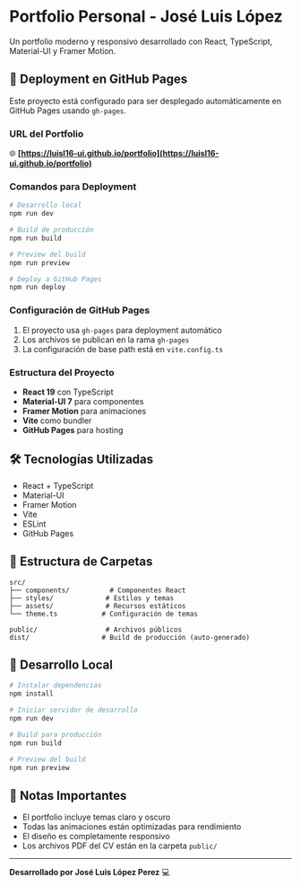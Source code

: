 # Portfolio Personal - José Luis López

Un portfolio moderno y responsivo desarrollado con React, TypeScript, Material-UI y Framer Motion.

## 🚀 Deployment en GitHub Pages

Este proyecto está configurado para ser desplegado automáticamente en GitHub Pages usando `gh-pages`.

### URL del Portfolio
🌐 **[https://luisl16-ui.github.io/portfolio](https://luisl16-ui.github.io/portfolio)**

### Comandos para Deployment

```bash
# Desarrollo local
npm run dev

# Build de producción
npm run build

# Preview del build
npm run preview

# Deploy a GitHub Pages
npm run deploy
```

### Configuración de GitHub Pages

1. El proyecto usa `gh-pages` para deployment automático
2. Los archivos se publican en la rama `gh-pages`
3. La configuración de base path está en `vite.config.ts`

### Estructura del Proyecto

- **React 19** con TypeScript
- **Material-UI 7** para componentes
- **Framer Motion** para animaciones
- **Vite** como bundler
- **GitHub Pages** para hosting

## 🛠️ Tecnologías Utilizadas

- React + TypeScript
- Material-UI
- Framer Motion
- Vite
- ESLint
- GitHub Pages

## 📁 Estructura de Carpetas

```
src/
├── components/          # Componentes React
├── styles/             # Estilos y temas
├── assets/             # Recursos estáticos
└── theme.ts           # Configuración de temas

public/                 # Archivos públicos
dist/                  # Build de producción (auto-generado)
```

## 🔧 Desarrollo Local

```bash
# Instalar dependencias
npm install

# Iniciar servidor de desarrollo
npm run dev

# Build para producción
npm run build

# Preview del build
npm run preview
```

## 📝 Notas Importantes

- El portfolio incluye temas claro y oscuro
- Todas las animaciones están optimizadas para rendimiento
- El diseño es completamente responsivo
- Los archivos PDF del CV están en la carpeta `public/`

---

**Desarrollado por José Luis López Perez** 💻
```
